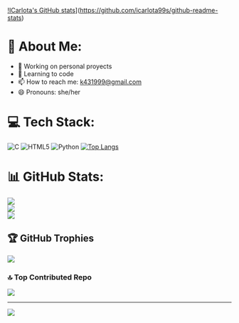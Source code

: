 [!ICarlota's GitHub stats](https://github-readme-stats.vercel.app/api?username=icarlota99s)](https://github.com/icarlota99s/github-readme-stats)

# 💫 About Me:
- 🔭 Working on personal proyects
- 🌱 Learning to code
- 📫 How to reach me: k431999@gmail.com
- 😄 Pronouns: she/her


# 💻 Tech Stack:
![C](https://img.shields.io/badge/c-%2300599C.svg?style=for-the-badge&logo=c&logoColor=white) ![HTML5](https://img.shields.io/badge/html5-%23E34F26.svg?style=for-the-badge&logo=html5&logoColor=white) ![Python](https://img.shields.io/badge/python-3670A0?style=for-the-badge&logo=python&logoColor=ffdd54)
[![Top Langs](https://github-readme-stats.vercel.app/api/top-langs/?username=icarlota99)](https://github.com/icarlota99/github-readme-stats)

# 📊 GitHub Stats:
![](https://github-readme-stats.vercel.app/api?username=ICarlota99&theme=prussian&hide_border=false&include_all_commits=false&count_private=false)<br/>
![](https://github-readme-streak-stats.herokuapp.com/?user=ICarlota99&theme=prussian&hide_border=false)<br/>
![](https://github-readme-stats.vercel.app/api/top-langs/?username=ICarlota99&theme=prussian&hide_border=false&include_all_commits=false&count_private=false&layout=compact)

## 🏆 GitHub Trophies
![](https://github-profile-trophy.vercel.app/?username=ICarlota99&theme=blue-green&no-frame=false&no-bg=false&margin-w=4)

### 🔝 Top Contributed Repo
![](https://github-contributor-stats.vercel.app/api?username=ICarlota99&limit=5&theme=shadow_blue&combine_all_yearly_contributions=true)

---
[![](https://visitcount.itsvg.in/api?id=ICarlota99&icon=0&color=0)](https://visitcount.itsvg.in)

<!-- Proudly created with GPRM ( https://gprm.itsvg.in ) -->
